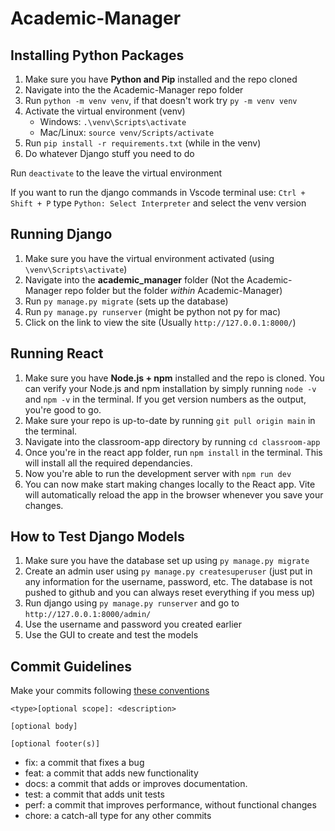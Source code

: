 # Academic-Manager
 
## Installing Python Packages

1. Make sure you have **Python and Pip** installed and the repo cloned
2. Navigate into the the Academic-Manager repo folder
3. Run `python -m venv venv`, if that doesn't work try `py -m venv venv`
4. Activate the virtual environment (venv)  
    * Windows: `.\venv\Scripts\activate`
    * Mac/Linux: `source venv/Scripts/activate`
5. Run `pip install -r requirements.txt` (while in the venv)
6. Do whatever Django stuff you need to do

Run `deactivate` to the leave the virtual environment

If you want to run the django commands in Vscode terminal use:
`Ctrl + Shift + P` type `Python: Select Interpreter` and select the venv version

## Running Django

1. Make sure you have the virtual environment activated (using `\venv\Scripts\activate`)
2. Navigate into the **academic_manager** folder (Not the Academic-Manager repo folder but the folder *within* Academic-Manager)
3. Run `py manage.py migrate` (sets up the database)
4. Run `py manage.py runserver` (might be python not py for mac)
5. Click on the link to view the site (Usually `http://127.0.0.1:8000/`)

## Running React

1. Make sure you have **Node.js + npm** installed and the repo is cloned. You can verify your Node.js and npm installation by simply running `node -v` and `npm -v` in the terminal. If you get version numbers as the output, you're good to go.
2. Make sure your repo is up-to-date by running `git pull origin main` in the terminal. 
3. Navigate into the classroom-app directory by running `cd classroom-app`
4. Once you're in the react app folder, run `npm install` in the terminal. This will install all the required dependancies.
5. Now you're able to run the development server with `npm run dev`
6. You can now make start making changes locally to the React app. Vite will automatically reload the app in the browser whenever you save your changes.

## How to Test Django Models

1. Make sure you have the database set up using `py manage.py migrate`
2. Create an admin user using `py manage.py createsuperuser` (just put in any information for the username, password, etc. The database is not pushed to github and you can always reset everything if you mess up)
3. Run django using `py manage.py runserver` and go to `http://127.0.0.1:8000/admin/`
4. Use the username and password you created earlier
5. Use the GUI to create and test the models

## Commit Guidelines

Make your commits following [these conventions](https://www.conventionalcommits.org/en/v1.0.0/)

```
<type>[optional scope]: <description>

[optional body] 

[optional footer(s)]
```
 
* fix: a commit that fixes a bug
* feat: a commit that adds new functionality
* docs: a commit that adds or improves documentation.
* test: a commit that adds unit tests
* perf: a commit that improves performance, without functional changes
* chore: a catch-all type for any other commits 
